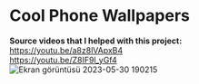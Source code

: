 # Cool Phone Wallpapers
**Source videos that I helped with this project:**  
https://youtu.be/a8z8lVApxB4  
https://youtu.be/Z8IF9l_yGf4  
![Ekran görüntüsü 2023-05-30 190215](https://github.com/yilmazozkan2/Cool_Phone_Wallpapers/assets/52213548/fa643cc2-46e4-4986-b6a2-5b1216d5a932)

